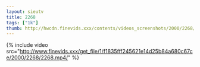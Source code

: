 ```yaml
--- 
layout: sieutv
title: 2268
tags: ["1k"]
thumb: http://hwcdn.finevids.xxx/contents/videos_screenshots/2000/2268/preview.mp4.jpg
---
```

{% include video src="http://www.finevids.xxx/get_file/1/f1835fff245621e14d25b84a680c67ce/2000/2268/2268.mp4/" %} 
